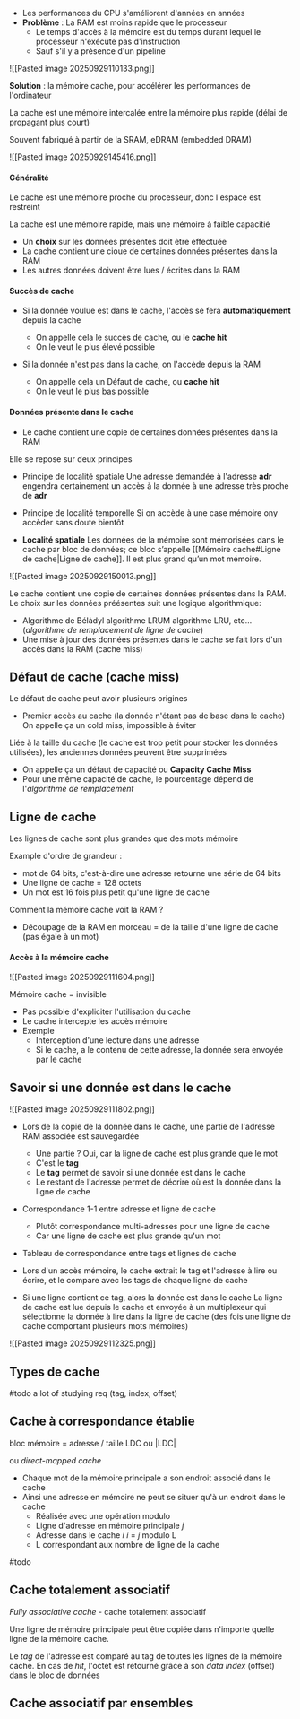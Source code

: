-  Les performances du CPU s'améliorent d'années en années
- **Problème** : La RAM est moins rapide que le processeur
	-  Le temps d'accès à la mémoire est du temps durant lequel le processeur n'exécute pas d'instruction
	-  Sauf s'il y a présence d'un pipeline

![[Pasted image 20250929110133.png]]

**Solution** : la mémoire cache, pour accélérer les performances de l'ordinateur

La cache est une mémoire intercalée entre la mémoire plus rapide (délai de propagant plus court)

Souvent fabriqué à partir de la SRAM, eDRAM (embedded DRAM)

![[Pasted image 20250929145416.png]]
#### Généralité

Le cache est une mémoire proche du processeur, donc l'espace est restreint

La cache est une mémoire rapide, mais une mémoire à faible capacitié
-  Un **choix** sur les données présentes doit être effectuée
-  La cache contient une cioue de certaines données présentes dans la RAM
-  Les autres données doivent être lues / écrites dans la RAM

#### Succès de cache

-  Si la donnée voulue est dans le cache, l'accès se fera **automatiquement** depuis la cache
	-  On appelle cela le succès de cache, ou le **cache hit**
	- On le veut le plus élevé possible

-  Si la donnée n'est pas dans la cache, on l'accède depuis la RAM
	-  On appelle cela un Défaut de cache, ou **cache hit**
	-  On le veut le plus bas possible

#### Données présente dans le cache

-  Le cache contient une copie de certaines données présentes dans la RAM

Elle se repose sur deux principes
-  Principe de localité spatiale
	Une adresse demandée à l'adresse **adr** engendra certainement un accès à la donnée à une adresse très proche de **adr**
-  Principe de localité temporelle
	Si on accède à une case mémoire ony accèder sans doute bientôt
	
-  **Localité spatiale**
	Les données de la mémoire sont mémorisées dans le cache par bloc de données; ce bloc s’appelle [[Mémoire cache#Ligne de cache|Ligne de cache]]. Il est plus grand qu’un mot mémoire.

![[Pasted image 20250929150013.png]]

Le cache contient une copie de certaines données présentes dans la RAM. Le choix sur les données préésentes suit une logique algorithmique:
-  Algorithme de Bélàdyl algorithme LRUM algorithme LRU, etc... (*algorithme de remplacement de ligne de cache*)
-  Une mise à jour des données présentes dans le cache se fait lors d'un accès dans la RAM (cache miss)

## Défaut de cache (cache miss)

Le défaut de cache peut avoir plusieurs origines
-  Premier accès au cache (la donnée n'étant pas de base dans le cache)
	On appelle ça un cold miss, impossible à éviter

Liée à la taille du cache (le cache est trop petit pour stocker les données utilisées), les anciennes données peuvent être supprimées
-  On appelle ça un défaut de capacité ou **Capacity Cache Miss**
-  Pour une même capacité de cache, le pourcentage dépend de l'*algorithme de remplacement*


## Ligne de cache

Les lignes de cache sont plus grandes que des mots mémoire

Example d'ordre de grandeur :
- mot de 64 bits, c'est-à-dire une adresse retourne une série de 64 bits
-  Une ligne de cache = 128 octets
-  Un mot est 16 fois plus petit qu'une ligne de cache

Comment la mémoire cache voit la RAM ?
-  Découpage de la RAM en morceau = de la taille d'une ligne de cache
	(pas égale à un mot)

#### Accès à la mémoire cache

![[Pasted image 20250929111604.png]]

Mémoire cache = invisible
-  Pas possible d'expliciter l'utilisation du cache
-  Le cache intercepte les accès mémoire
-  Exemple
	-  Interception d'une lecture dans une adresse
	-  Si le cache, a le contenu de cette adresse, la donnée sera envoyée par le cache

## Savoir si une donnée est dans le cache

![[Pasted image 20250929111802.png]]

-  Lors de la copie de la donnée dans le cache, une partie de l'adresse RAM associée est sauvegardée
	-  Une partie ? Oui, car la ligne de cache est plus grande que le mot
	-  C'est le **tag**
	-  Le **tag** permet de savoir si une donnée est dans le cache
	-  Le restant de l'adresse permet de décrire où est la donnée dans la ligne de cache


-  Correspondance 1-1 entre adresse et ligne de cache
	-  Plutôt correspondance multi-adresses pour une ligne de cache
	-  Car une ligne de cache est plus grande qu'un mot

-  Tableau de correspondance entre tags et lignes de cache
-  Lors d'un accès mémoire, le cache extrait le tag et l'adresse à lire ou écrire, et le compare avec les tags de chaque ligne de cache

-  Si une ligne contient ce tag, alors la donnée est dans le cache
	La ligne de cache est lue depuis le cache et envoyée à un multiplexeur qui sélectionne la donnée à lire dans la ligne de cache (des fois une ligne de cache comportant plusieurs mots mémoires)

![[Pasted image 20250929112325.png]]

## Types de cache

#todo a lot of studying req (tag, index, offset)

## Cache à correspondance établie

bloc mémoire = adresse / taille LDC ou |LDC|

ou *direct-mapped cache*

-  Chaque mot de la mémoire principale a son endroit associé dans le cache
-  Ainsi une adresse en mémoire ne peut se situer qu'à un endroit dans le cache
	-  Réalisée avec une opération modulo
	-  Ligne d'adresse en mémoire principale *j*
	-  Adresse dans le cache *i*
		*i* = *j* modulo L
	-  L correspondant aux nombre de ligne de la cache

#todo 

## Cache totalement associatif

*Fully associative cache* - cache totalement associatif

Une ligne de mémoire principale peut être copiée dans n'importe quelle ligne de la mémoire cache.
 
Le *tag* de l'adresse est comparé au tag de toutes les lignes de la mémoire cache. En cas de *hit*, l'octet est retourné grâce à son *data index* (offset) dans le bloc de données

## Cache associatif par ensembles